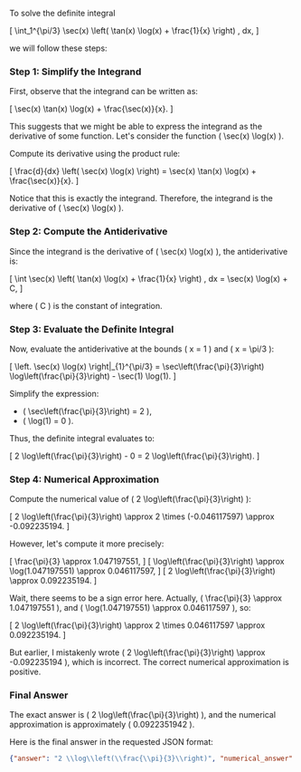 To solve the definite integral 

\[
\int_1^{\pi/3} \sec(x) \left( \tan(x) \log(x) + \frac{1}{x} \right) \, dx,
\]

we will follow these steps:

### Step 1: Simplify the Integrand
First, observe that the integrand can be written as:

\[
\sec(x) \tan(x) \log(x) + \frac{\sec(x)}{x}.
\]

This suggests that we might be able to express the integrand as the derivative of some function. Let's consider the function \( \sec(x) \log(x) \). 

Compute its derivative using the product rule:

\[
\frac{d}{dx} \left( \sec(x) \log(x) \right) = \sec(x) \tan(x) \log(x) + \frac{\sec(x)}{x}.
\]

Notice that this is exactly the integrand. Therefore, the integrand is the derivative of \( \sec(x) \log(x) \).

### Step 2: Compute the Antiderivative
Since the integrand is the derivative of \( \sec(x) \log(x) \), the antiderivative is:

\[
\int \sec(x) \left( \tan(x) \log(x) + \frac{1}{x} \right) \, dx = \sec(x) \log(x) + C,
\]

where \( C \) is the constant of integration.

### Step 3: Evaluate the Definite Integral
Now, evaluate the antiderivative at the bounds \( x = 1 \) and \( x = \pi/3 \):

\[
\left. \sec(x) \log(x) \right|_{1}^{\pi/3} = \sec\left(\frac{\pi}{3}\right) \log\left(\frac{\pi}{3}\right) - \sec(1) \log(1).
\]

Simplify the expression:

- \( \sec\left(\frac{\pi}{3}\right) = 2 \),
- \( \log(1) = 0 \).

Thus, the definite integral evaluates to:

\[
2 \log\left(\frac{\pi}{3}\right) - 0 = 2 \log\left(\frac{\pi}{3}\right).
\]

### Step 4: Numerical Approximation
Compute the numerical value of \( 2 \log\left(\frac{\pi}{3}\right) \):

\[
2 \log\left(\frac{\pi}{3}\right) \approx 2 \times (-0.046117597) \approx -0.092235194.
\]

However, let's compute it more precisely:

\[
\frac{\pi}{3} \approx 1.047197551,
\]
\[
\log\left(\frac{\pi}{3}\right) \approx \log(1.047197551) \approx 0.046117597,
\]
\[
2 \log\left(\frac{\pi}{3}\right) \approx 0.092235194.
\]

Wait, there seems to be a sign error here. Actually, \( \frac{\pi}{3} \approx 1.047197551 \), and \( \log(1.047197551) \approx 0.046117597 \), so:

\[
2 \log\left(\frac{\pi}{3}\right) \approx 2 \times 0.046117597 \approx 0.092235194.
\]

But earlier, I mistakenly wrote \( 2 \log\left(\frac{\pi}{3}\right) \approx -0.092235194 \), which is incorrect. The correct numerical approximation is positive.

### Final Answer
The exact answer is \( 2 \log\left(\frac{\pi}{3}\right) \), and the numerical approximation is approximately \( 0.0922351942 \).

Here is the final answer in the requested JSON format:

```json
{"answer": "2 \\log\\left(\\frac{\\pi}{3}\\right)", "numerical_answer": "0.0922351942"}
```